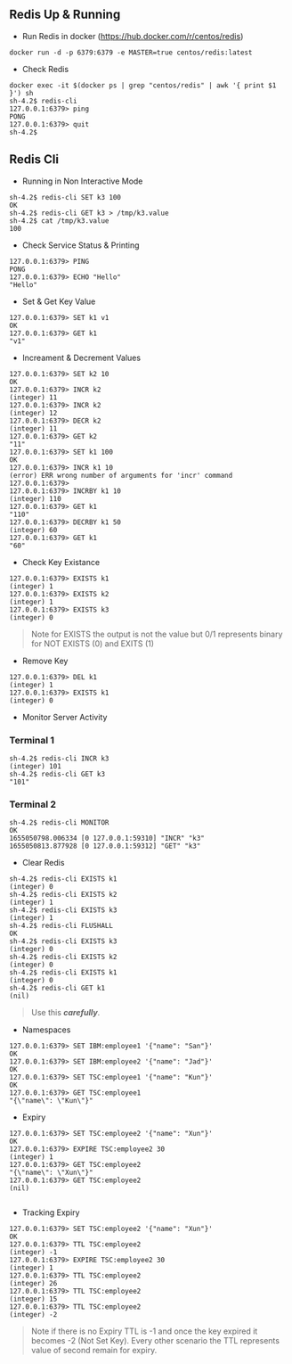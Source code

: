 
## Redis Up & Running

- Run Redis in docker (https://hub.docker.com/r/centos/redis)

```
docker run -d -p 6379:6379 -e MASTER=true centos/redis:latest
```

- Check Redis

```
docker exec -it $(docker ps | grep "centos/redis" | awk '{ print $1 }') sh
sh-4.2$ redis-cli
127.0.0.1:6379> ping
PONG
127.0.0.1:6379> quit
sh-4.2$
```

## Redis Cli

- Running in Non Interactive Mode

```
sh-4.2$ redis-cli SET k3 100
OK
sh-4.2$ redis-cli GET k3 > /tmp/k3.value
sh-4.2$ cat /tmp/k3.value
100
```

- Check Service Status & Printing

```
127.0.0.1:6379> PING
PONG
127.0.0.1:6379> ECHO "Hello"
"Hello"
```

- Set & Get Key Value

```
127.0.0.1:6379> SET k1 v1
OK
127.0.0.1:6379> GET k1
"v1"
```

- Increament & Decrement Values

```
127.0.0.1:6379> SET k2 10
OK
127.0.0.1:6379> INCR k2
(integer) 11
127.0.0.1:6379> INCR k2
(integer) 12
127.0.0.1:6379> DECR k2
(integer) 11
127.0.0.1:6379> GET k2
"11"
127.0.0.1:6379> SET k1 100
OK
127.0.0.1:6379> INCR k1 10
(error) ERR wrong number of arguments for 'incr' command
127.0.0.1:6379>
127.0.0.1:6379> INCRBY k1 10
(integer) 110
127.0.0.1:6379> GET k1
"110"
127.0.0.1:6379> DECRBY k1 50
(integer) 60
127.0.0.1:6379> GET k1
"60"

```

- Check Key Existance

```
127.0.0.1:6379> EXISTS k1
(integer) 1
127.0.0.1:6379> EXISTS k2
(integer) 1
127.0.0.1:6379> EXISTS k3
(integer) 0
```

> Note for EXISTS the output is not the value but 0/1 represents binary for NOT EXISTS (0) and EXITS (1)

- Remove Key

```
127.0.0.1:6379> DEL k1
(integer) 1
127.0.0.1:6379> EXISTS k1
(integer) 0
```

- Monitor Server Activity

### Terminal 1

```
sh-4.2$ redis-cli INCR k3
(integer) 101
sh-4.2$ redis-cli GET k3
"101"

```

### Terminal 2

```
sh-4.2$ redis-cli MONITOR
OK
1655050798.006334 [0 127.0.0.1:59310] "INCR" "k3"
1655050813.877928 [0 127.0.0.1:59312] "GET" "k3"

```

- Clear Redis

```
sh-4.2$ redis-cli EXISTS k1
(integer) 0
sh-4.2$ redis-cli EXISTS k2
(integer) 1
sh-4.2$ redis-cli EXISTS k3
(integer) 1
sh-4.2$ redis-cli FLUSHALL
OK
sh-4.2$ redis-cli EXISTS k3
(integer) 0
sh-4.2$ redis-cli EXISTS k2
(integer) 0
sh-4.2$ redis-cli EXISTS k1
(integer) 0
sh-4.2$ redis-cli GET k1
(nil)

```

> Use this ***carefully***.


- Namespaces

```
127.0.0.1:6379> SET IBM:employee1 '{"name": "San"}'
OK
127.0.0.1:6379> SET IBM:employee2 '{"name": "Jad"}'
OK
127.0.0.1:6379> SET TSC:employee1 '{"name": "Kun"}'
OK
127.0.0.1:6379> GET TSC:employee1
"{\"name\": \"Kun\"}"

```

- Expiry

```
127.0.0.1:6379> SET TSC:employee2 '{"name": "Xun"}'
OK
127.0.0.1:6379> EXPIRE TSC:employee2 30
(integer) 1
127.0.0.1:6379> GET TSC:employee2
"{\"name\": \"Xun\"}"
127.0.0.1:6379> GET TSC:employee2
(nil)
```

```
```

- Tracking Expiry

```
127.0.0.1:6379> SET TSC:employee2 '{"name": "Xun"}'
OK
127.0.0.1:6379> TTL TSC:employee2
(integer) -1
127.0.0.1:6379> EXPIRE TSC:employee2 30
(integer) 1
127.0.0.1:6379> TTL TSC:employee2
(integer) 26
127.0.0.1:6379> TTL TSC:employee2
(integer) 15
127.0.0.1:6379> TTL TSC:employee2
(integer) -2

```

> Note if there is no Expiry TTL is -1 and once the key expired it becomes -2 (Not Set Key). Every other scenario the TTL represents value of second remain for expiry.

